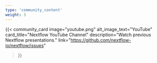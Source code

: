 ```yaml
---
type: 'community_content'
weight: 3
---
```

{{< community_card
  image="youtube.png" 
  alt_image_text="YouTube"
  card_title="Nextflow YouTube Channel" 
  description="Watch previous Nextflow presentations."
  link="https://github.com/nextflow-io/nextflow/issues"
>}}